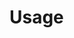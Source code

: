 <EuiPageHeader>
  <EuiPageHeaderSection>
    <EuiTitle @size="l">
      <h1>
        Usage
      </h1>
    </EuiTitle>
  </EuiPageHeaderSection>
</EuiPageHeader>
